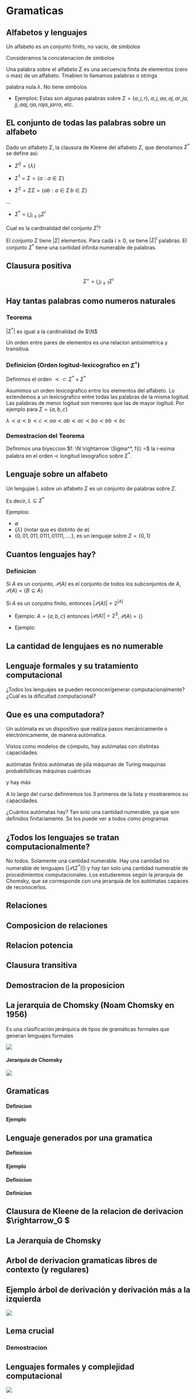 # Gramaticas

## Alfabetos y lenguajes

Un alfabeto es un conjunto finito, no vacio, de simbolos

Consideramos la concatenacion de simbolos

Una palabra sobre el alfabeto $\Sigma$ es una secuencia finita de elementos (cero o mas) de un alfabeto. Tmabien lo llamamos palabras o strings

palabra nula $\lambda$. No tiene simbolos

- Ejemplos: Estas son algunas palabras sobre $\Sigma = \{a,j,r\}$, $a, j, aa, aj, ar, ja, jj, aaj, rja, raja, jarra$, etc.

## EL conjunto de todas las palabras sobre un alfabeto

Dado un alfabeto $\Sigma$, la clausura de Kleene del alfabeto $\Sigma$, que denotamos $\Sigma^*$ se define asi:

- $\Sigma^0 = \{\lambda\}$

- $\Sigma^1 = \Sigma = \{a : a\in \Sigma\}$

- $\Sigma^2 = \Sigma\Sigma = \{ab : a\in \Sigma\, b\in \Sigma\}$

...

- $\Sigma^* = \bigcup_{i \geq 0} \Sigma^i$

Cual es la cardinalidad del conjunto $\Sigma^i$?

El conjunto $\Sigma$ tiene $|\Sigma|$ elementos.
Para cada $i \geq 0$, se tiene $|\Sigma|^i$ palabras.
El conjunto $\Sigma^*$ tiene una cantidad infinita numerable de palabras.

## Clausura positiva

$$\Sigma^+ = \bigcup_{i \geq 1} \Sigma^i$$

## Hay tantas palabras como numeros naturales

### Teorema

$|\Sigma^*|$ es igual a la cardinalidad de $\N$

Un orden entre pares de elementos es una relacion antisimietrica y transitiva.

### Definicion (Orden logitud-lexicografico en $\Sigma^*$)

Definimos el orden $\prec \subset \Sigma^* \times \Sigma^*$

Asumimos un orden lexicografico entre los elementos del alfabeto.
Lo extendemos a un lexicografico entre todas las palabras de la misma logitud.
Las palabras de menor logitud son menores que las de mayor logitud.
Por ejemplo para $\Sigma = \{a,b,c\}$

$\lambda \prec a \prec b \prec c \prec aa \prec ab \prec ac \prec ba \prec bb \prec bc$

### Demostracion del Teorema

Definimos una biyeccion $f: \N \rightarrow \Sigma^*, f(i) =$ la i-esima palabra en el orden $\prec$ longitud lexografico sobre $\Sigma^*$.

## Lenguaje sobre un alfabeto

Un lengujae L sobre un alfabeto $\Sigma$ es un conjunto de palabras sobre $\Sigma$.

Es decir, $L \subseteq \Sigma^*$

Ejemplos:

- $\emptyset$
- $\{\lambda\}$ (notar que es distinto de $\emptyset$)
- $\{0,01,011,0111,01111,....\}$, es un lenguaje sobre $\Sigma = \{0,1\}$

## Cuantos lenguajes hay?

### Definicion

Si $A$ es un conjunto, $\mathcal{P}(A)$ es el conjunto de todos los subconjuntos de $A$, $\mathcal{P}(A) = \{ B \subseteq A \}$

Si $A$ es un conjutno finito, entonces $|\mathcal{P}(A)| = 2^{|A|}$

- Ejemplo: $A=\{a,b,c\}$ entonces $|\mathcal{P}(A)|=2^3$,
    $\mathcal{P}(A) = \{\}$

- Ejemplo:

## La cantidad de lengujaes es no numerable

## Lenguaje formales y su tratamiento computacional

¿Todos los lenguajes se pueden reconocer/generar computacionalmente?
¿Cuál es la diﬁcultad computacional?

## Que es una computadora?

Un autómata es un dispositivo que realiza pasos mecánicamente o
electrónicamente, de manera autómatica.

Vistos como modelos de cómputo, hay autómatas con distintas capacidades.

autómatas ﬁnitos
autómatas de pila
máquinas de Turing
maquinas probabilsíticas
máquinas cuánticas

y hay más

A lo largo del curso deﬁniremos los 3 primeros de la lista y mostraremos su capacidades.

¿Cuántos autómatas hay?
Tan solo una cantidad numerable, ya que son deﬁnidos ﬁnitariamente.
Se los puede ver a todos como programas

## ¿Todos los lenguajes se tratan computacionalmente?

No todos. Solamente una cantidad numerable.
Hay una cantidad no numerable de lenguajes ($|\mathcal{P}(\Sigma^*)|$) y hay tan solo una cantidad numerable de procedimientos computacionales.
Los estudaremos según la jerarquía de Chomsky, que se corresponde con
una jerarquía de los autómatas capaces de reconocerlos.

## Relaciones

## Composicion de relaciones

## Relacion potencia

## Clausura transitiva

## Demostracion de la proposicion

## La jerarquia de Chomsky (Noam Chomsky en 1956)

Es una clasiﬁcación jerárquica de tipos de gramáticas formales que generan lenguajes formales

![](/imgs/Chomsky1.png)

#### Jerarquia de Chomsky

![](/imgs/jerarquiaChomsky.png)

## Gramaticas

#### Definicion

#### Ejemplo

## Lenguaje generados por una gramatica

#### Definicion

#### Ejemplo

#### Definicion

#### Definicion

## Clausura de Kleene de la relacion de derivacion $\rightarrow_G $

## La Jerarquia de Chomsky

## Arbol de derivacion gramaticas libres de contexto (y regulares)

## Ejemplo árbol de derivación y derivación más a la izquierda

![](/imgs/arbol1.png)

## Lema crucial

### Demostracion

## Lenguajes formales y complejidad computacional

![](/imgs/JerarquiaYComplejidad.png)
